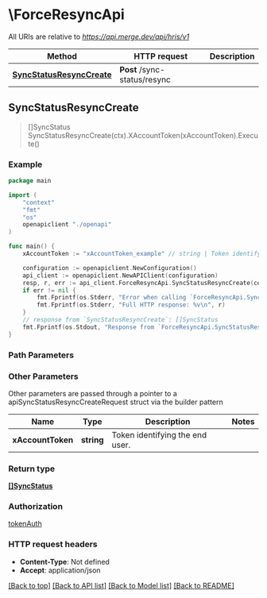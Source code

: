# \ForceResyncApi

All URIs are relative to *https://api.merge.dev/api/hris/v1*

Method | HTTP request | Description
------------- | ------------- | -------------
[**SyncStatusResyncCreate**](ForceResyncApi.md#SyncStatusResyncCreate) | **Post** /sync-status/resync | 



## SyncStatusResyncCreate

> []SyncStatus SyncStatusResyncCreate(ctx).XAccountToken(xAccountToken).Execute()





### Example

```go
package main

import (
    "context"
    "fmt"
    "os"
    openapiclient "./openapi"
)

func main() {
    xAccountToken := "xAccountToken_example" // string | Token identifying the end user.

    configuration := openapiclient.NewConfiguration()
    api_client := openapiclient.NewAPIClient(configuration)
    resp, r, err := api_client.ForceResyncApi.SyncStatusResyncCreate(context.Background()).XAccountToken(xAccountToken).Execute()
    if err != nil {
        fmt.Fprintf(os.Stderr, "Error when calling `ForceResyncApi.SyncStatusResyncCreate``: %v\n", err)
        fmt.Fprintf(os.Stderr, "Full HTTP response: %v\n", r)
    }
    // response from `SyncStatusResyncCreate`: []SyncStatus
    fmt.Fprintf(os.Stdout, "Response from `ForceResyncApi.SyncStatusResyncCreate`: %v\n", resp)
}
```

### Path Parameters



### Other Parameters

Other parameters are passed through a pointer to a apiSyncStatusResyncCreateRequest struct via the builder pattern


Name | Type | Description  | Notes
------------- | ------------- | ------------- | -------------
 **xAccountToken** | **string** | Token identifying the end user. | 

### Return type

[**[]SyncStatus**](SyncStatus.md)

### Authorization

[tokenAuth](../README.md#tokenAuth)

### HTTP request headers

- **Content-Type**: Not defined
- **Accept**: application/json

[[Back to top]](#) [[Back to API list]](../README.md#documentation-for-api-endpoints)
[[Back to Model list]](../README.md#documentation-for-models)
[[Back to README]](../README.md)

